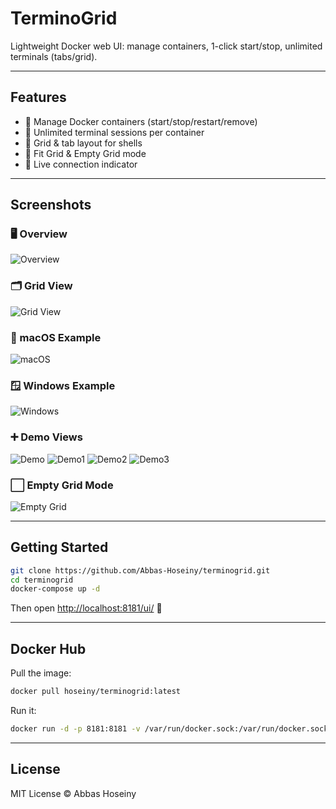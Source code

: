 
# TerminoGrid

Lightweight Docker web UI: manage containers, 1-click start/stop, unlimited terminals (tabs/grid).

---

## Features
- 🔹 Manage Docker containers (start/stop/restart/remove)
- 🔹 Unlimited terminal sessions per container
- 🔹 Grid & tab layout for shells
- 🔹 Fit Grid & Empty Grid mode
- 🔹 Live connection indicator

---

## Screenshots

### 🖥️ Overview
![Overview](docs/screenshots/overview.png)

### 🗂️ Grid View
![Grid View](docs/screenshots/overview-grid.png)

### 🍎 macOS Example
![macOS](docs/screenshots/macOS.png)

### 🪟 Windows Example
![Windows](docs/screenshots/windows.png)

### ➕ Demo Views
![Demo](docs/screenshots/demo.png)
![Demo1](docs/screenshots/demo1.png)
![Demo2](docs/screenshots/demo2.png)
![Demo3](docs/screenshots/demo3.png)

### ⬜ Empty Grid Mode
![Empty Grid](docs/screenshots/empty-grid.png)

---

## Getting Started

```bash
git clone https://github.com/Abbas-Hoseiny/terminogrid.git
cd terminogrid
docker-compose up -d
````

Then open [http://localhost:8181/ui/](http://localhost:8181/ui/) 🎉

---

## Docker Hub

Pull the image:

```bash
docker pull hoseiny/terminogrid:latest
```

Run it:

```bash
docker run -d -p 8181:8181 -v /var/run/docker.sock:/var/run/docker.sock hoseiny/terminogrid:latest
```

---

## License

MIT License © Abbas Hoseiny

```


